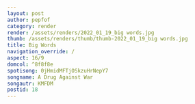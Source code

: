 ```yaml
---
layout: post
author: pepfof
category: render
render: /assets/renders/2022_01_19_big words.jpg
thumb: /assets/renders/thumb/thumb-2022_01_19_big words.jpg
title: Big Words
navigation_override: /
aspect: 16/9
domcol: ^8f8f8e
spotisong: 0jHmidMFTjOSkzuHrNepY7
songname: A Drug Against War
songautr: KMFDM
postid: 18
---
```


<!--USER BEGIN 1-->

<!--USER END 1-->

<!--more-->
<!--USER BEGIN 2-->

<!--USER END 2-->

